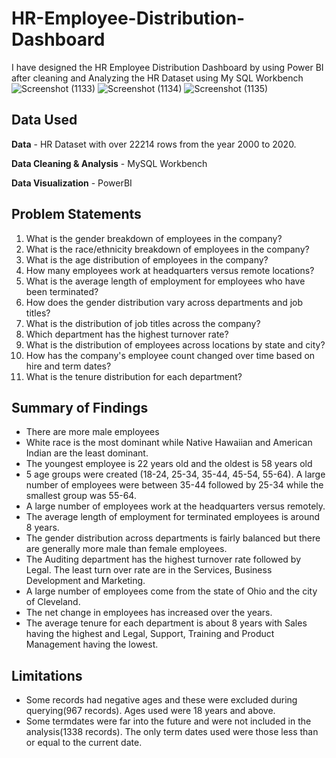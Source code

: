 # HR-Employee-Distribution-Dashboard
I have designed the HR Employee Distribution Dashboard by using Power BI after cleaning and Analyzing the HR Dataset using My SQL Workbench
![Screenshot (1133)](https://github.com/user-attachments/assets/8712c4a1-cb39-488d-9747-b372631bc902)
![Screenshot (1134)](https://github.com/user-attachments/assets/41b80c1a-7efb-400d-ba5b-3e21c94920e4)
![Screenshot (1135)](https://github.com/user-attachments/assets/df6c7ad4-0487-454f-9d25-0a092f8ced08)


## Data Used

**Data** - HR Dataset with over 22214 rows from the year 2000 to 2020.

**Data Cleaning & Analysis** - MySQL Workbench

**Data Visualization** - PowerBI

## Problem Statements

1. What is the gender breakdown of employees in the company?
2. What is the race/ethnicity breakdown of employees in the company?
3. What is the age distribution of employees in the company?
4. How many employees work at headquarters versus remote locations?
5. What is the average length of employment for employees who have been terminated?
6. How does the gender distribution vary across departments and job titles?
7. What is the distribution of job titles across the company?
8. Which department has the highest turnover rate?
9. What is the distribution of employees across locations by state and city?
10. How has the company's employee count changed over time based on hire and term dates?
11. What is the tenure distribution for each department?

## Summary of Findings
 - There are more male employees
 - White race is the most dominant while Native Hawaiian and American Indian are the least dominant.
 - The youngest employee is 22 years old and the oldest is 58 years old
 - 5 age groups were created (18-24, 25-34, 35-44, 45-54, 55-64). A large number of employees were between 35-44 followed by 25-34 while the smallest group was 55-64.
 - A large number of employees work at the headquarters versus remotely.
 - The average length of employment for terminated employees is around 8 years.
 - The gender distribution across departments is fairly balanced but there are generally more male than female employees.
 - The Auditing department has the highest turnover rate followed by Legal. The least turn over rate are in the Services, Business Development and Marketing.
 - A large number of employees come from the state of Ohio and the city of Cleveland.
 - The net change in employees has increased over the years.
- The average tenure for each department is about 8 years with Sales having the highest and Legal, Support, Training and Product Management having the lowest.

## Limitations

- Some records had negative ages and these were excluded during querying(967 records). Ages used were 18 years and above.
- Some termdates were far into the future and were not included in the analysis(1338 records). The only term dates used were those less than or equal to the current date.

